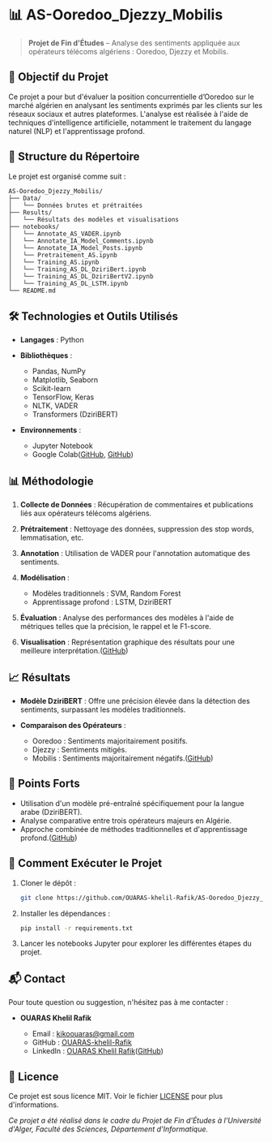 # 📊 AS-Ooredoo\_Djezzy\_Mobilis

> **Projet de Fin d'Études** – Analyse des sentiments appliquée aux opérateurs télécoms algériens : Ooredoo, Djezzy et Mobilis.

## 🧠 Objectif du Projet

Ce projet a pour but d'évaluer la position concurrentielle d’Ooredoo sur le marché algérien en analysant les sentiments exprimés par les clients sur les réseaux sociaux et autres plateformes. L'analyse est réalisée à l'aide de techniques d'intelligence artificielle, notamment le traitement du langage naturel (NLP) et l'apprentissage profond.

## 📁 Structure du Répertoire

Le projet est organisé comme suit :

```plaintext
AS-Ooredoo_Djezzy_Mobilis/
├── Data/
│   └── Données brutes et prétraitées
├── Results/
│   └── Résultats des modèles et visualisations
├── notebooks/
│   └── Annotate_AS_VADER.ipynb
│   └── Annotate_IA_Model_Comments.ipynb
│   └── Annotate_IA_Model_Posts.ipynb
│   └── Pretraitement_AS.ipynb
│   └── Training_AS.ipynb
│   └── Training_AS_DL_DziriBert.ipynb
│   └── Training_AS_DL_DziriBertV2.ipynb
│   └── Training_AS_DL_LSTM.ipynb
└── README.md
```

## 🛠️ Technologies et Outils Utilisés

* **Langages** : Python
* **Bibliothèques** :

  * Pandas, NumPy
  * Matplotlib, Seaborn
  * Scikit-learn
  * TensorFlow, Keras
  * NLTK, VADER
  * Transformers (DziriBERT)
* **Environnements** :

  * Jupyter Notebook
  * Google Colab([GitHub][2], [GitHub][1])

## 📊 Méthodologie

1. **Collecte de Données** : Récupération de commentaires et publications liés aux opérateurs télécoms algériens.
2. **Prétraitement** : Nettoyage des données, suppression des stop words, lemmatisation, etc.
3. **Annotation** : Utilisation de VADER pour l'annotation automatique des sentiments.
4. **Modélisation** :

   * Modèles traditionnels : SVM, Random Forest
   * Apprentissage profond : LSTM, DziriBERT
5. **Évaluation** : Analyse des performances des modèles à l'aide de métriques telles que la précision, le rappel et le F1-score.
6. **Visualisation** : Représentation graphique des résultats pour une meilleure interprétation.([GitHub][1])

## 📈 Résultats

* **Modèle DziriBERT** : Offre une précision élevée dans la détection des sentiments, surpassant les modèles traditionnels.
* **Comparaison des Opérateurs** :

  * Ooredoo : Sentiments majoritairement positifs.
  * Djezzy : Sentiments mitigés.
  * Mobilis : Sentiments majoritairement négatifs.([GitHub][2])

## 📌 Points Forts

* Utilisation d'un modèle pré-entraîné spécifiquement pour la langue arabe (DziriBERT).
* Analyse comparative entre trois opérateurs majeurs en Algérie.
* Approche combinée de méthodes traditionnelles et d'apprentissage profond.([GitHub][1])

## 🚀 Comment Exécuter le Projet

1. Cloner le dépôt :

   ```bash
   git clone https://github.com/OUARAS-khelil-Rafik/AS-Ooredoo_Djezzy_Mobilis-.git
   ```

2. Installer les dépendances :

   ```bash
   pip install -r requirements.txt
   ```

3. Lancer les notebooks Jupyter pour explorer les différentes étapes du projet.

## 📬 Contact

Pour toute question ou suggestion, n'hésitez pas à me contacter :

* **OUARAS Khelil Rafik**

  * Email : [kikoouaras@gmail.com](mailto:kikoouaras@gmail.com)
  * GitHub : [OUARAS-khelil-Rafik](https://github.com/OUARAS-khelil-Rafik)
  * LinkedIn : [OUARAS Khelil Rafik](https://www.linkedin.com/in/ouaras-khelil-rafik/)([GitHub][2])

## 📄 Licence

Ce projet est sous licence MIT. Voir le fichier [LICENSE](LICENSE) pour plus d'informations.

*Ce projet a été réalisé dans le cadre du Projet de Fin d'Études à l'Université d'Alger, Faculté des Sciences, Département d'Informatique.*

[1]: https://github.com/OUARAS-khelil-Rafik/AS-Ooredoo_Djezzy_Mobilis-?utm_source=chatgpt.com "OUARAS-khelil-Rafik/AS-Ooredoo_Djezzy_Mobilis - GitHub"
[2]: https://github.com/OUARAS-khelil-Rafik?utm_source=chatgpt.com "OUARAS-khelil-Rafik - GitHub"
